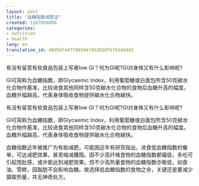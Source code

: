 ```yaml
---
layout: post
title: "血糖指数减肥法"
created: 1267056000
categories:
- nutrition
- health
lang: en
translation_id: 40d56f447f085847452018f5f934d4d1
---
```

<p>有没有留意有些食品包装上写者low GI？何为GI呢?GI对身体又有什么影响呢?</p>

<p>GI可简称为血糖指数，即Glycaemic Index，利用葡萄糖或白面包所含50克碳水化合物作基准，比较进食其他同样含50克碳水化合物的食物后血糖升高的幅度。血糖升幅越高，代表身体吸收食物提供碳水化合物越快。 </p>
<!--break-->
<p>有没有留意有些食品包装上写者low GI？何为GI呢?GI对身体又有什么影响呢?</p>

<p>GI可简称为血糖指数，即Glycaemic Index，利用葡萄糖或白面包所含50克碳水化合物作基准，比较进食其他同样含50克碳水化合物的食物后血糖升高的幅度。血糖升幅越高，代表身体吸收食物提供碳水化合物越快。 </p>

<p>血糖指数近年被推广为有助减肥，可能因近年有研究指出，进食低血糖指数的餐单，可达减肥效果，甚至缩减腰围。因不少高纤维食物的血糖指数都偏低，多吃可引起饱肚感，或许能达到减肥效果。但不少高热量食物的血糖指数亦极低，如食油、雪糕，因脂肪不会影响血糖。故选择低血糖指数的食物之余，关键还是要减少摄取热量，并无神奇处方。 </p>
